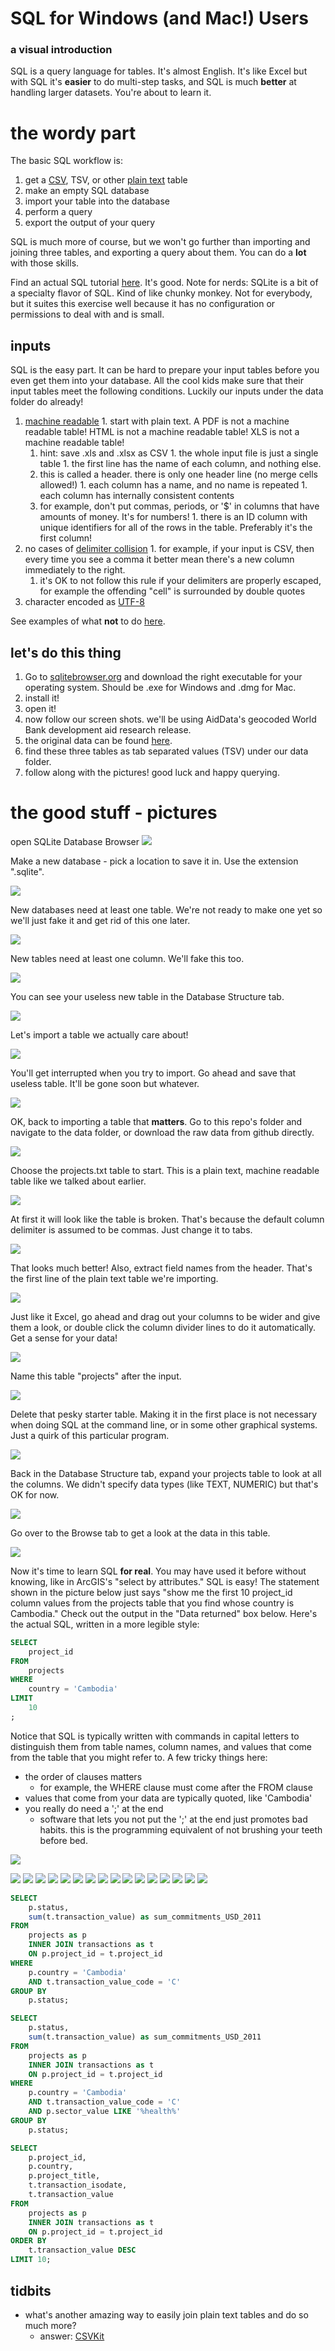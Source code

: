 # SQL for Windows (and Mac!) Users
### a visual introduction

SQL is a query language for tables.
It's almost English.
It's like Excel but with SQL it's **easier** to do multi-step tasks, and SQL is much **better** at handling larger datasets.
You're about to learn it.

# the wordy part

The basic SQL workflow is:

1. get a [CSV](https://en.wikipedia.org/wiki/Comma-separated_values), TSV, or other [plain text](https://en.wikipedia.org/wiki/Plain_text) table
2. make an empty SQL database
3. import your table into the database
4. perform a query
5. export the output of your query

SQL is much more of course, but we won't go further than importing and joining three tables, and exporting a query about them.
You can do a **lot** with those skills.

Find an actual SQL tutorial [here](https://github.com/tthibo/SQL-Tutorial).
It's good.
Note for nerds: SQLite is a bit of a specialty flavor of SQL.  Kind of like chunky monkey.  Not for everybody, but it suites this exercise well because it has no configuration or permissions to deal with and is small.

## inputs

SQL is the easy part.
It can be hard to prepare your input tables before you even get them into your database.
All the cool kids make sure that their input tables meet the following conditions.
Luckily our inputs under the data folder do already!

  1. [machine readable](http://webarchive.okfn.org/okfn.org/201404/opendata/glossary/#machine-readable)
    1. start with plain text. A PDF is not a machine readable table!  HTML is not a machine readable table! XLS is not a machine readable table! 
      1. hint: save .xls and .xlsx as CSV
    1. the whole input file is just a single table
    1. the first line has the name of each column, and nothing else.
      1. this is called a header.  there is only one header line (no merge cells allowed!)
    1. each column has a name, and no name is repeated
    1. each column has internally consistent contents
      1. for example, don't put commas, periods, or '$' in columns that have amounts of money. It's for numbers!
    1. there is an ID column with unique identifiers for all of the rows in the table. Preferably it's the first column!
  1. no cases of [delimiter collision](https://en.wikipedia.org/wiki/Delimiter#Delimiter_collision)
    1. for example, if your input is CSV, then every time you see a comma it better mean there's a new column immediately to the right.
      1. it's OK to not follow this rule if your delimiters are properly escaped, for example the offending "cell" is surrounded by double quotes
  1. character encoded as [UTF-8](https://en.wikipedia.org/wiki/UTF-8)

See examples of what **not** to do [here](http://okfnlabs.org/bad-data/).

## let's do this thing 

1. Go to [sqlitebrowser.org](http://sqlitebrowser.org/) and download the right executable for your operating system. Should be .exe for Windows and .dmg for Mac.
1. install it!
1. open it!
1. now follow our screen shots.  we'll be using AidData's geocoded World Bank development aid research release.
  1. the original data can be found [here](http://aiddata.org/geocoded-datasets).
  1. find these three tables as tab separated values (TSV) under our data folder.
1. follow along with the pictures!  good luck and happy querying.


# the good stuff - pictures

open SQLite Database Browser
![](img/2015-03-10_16_07_12.png)

Make a new database - pick a location to save it in.  Use the extension ".sqlite".

![](img/2015-03-10_16_07_49.png)

New databases need at least one table. We're not ready to make one yet so we'll just fake it and get rid of this one later.

![](img/2015-03-10_16_12_12.png)

New tables need at least one column.  We'll fake this too.

![](img/2015-03-10_16_14_35.png)

You can see your useless new table in the Database Structure tab.

![](img/2015-03-10_16_14_46.png)

Let's import a table we actually care about!

![](img/2015-03-10_16_18_25.png)

You'll get interrupted when you try to import. Go ahead and save that useless table. It'll be gone soon but whatever.

![](img/2015-03-10_16_19_10.png)

OK, back to importing a table that __matters__. Go to this repo's folder and navigate to the data folder, or download the raw data from github directly.

![](img/2015-03-10_16_19_35.png)

Choose the projects.txt table to start. This is a plain text, machine readable table like we talked about earlier.

![](img/2015-03-10_16_20_47.png)

At first it will look like the table is broken.  That's because the default column delimiter is assumed to be commas.  Just change it to tabs.

![](img/2015-03-10_16_21_11.png)

That looks much better! Also, extract field names from the header.  That's the first line of the plain text table we're importing.

![](img/2015-03-10_16_21_29.png)

Just like it Excel, go ahead and drag out your columns to be wider and give them a look, or double click the column divider lines to do it automatically. Get a sense for your data!

![](img/2015-03-10_16_22_09.png)

Name this table "projects" after the input.

![](img/2015-03-10_16_22_21.png)

Delete that pesky starter table. Making it in the first place is not necessary when doing SQL at the command line, or in some other graphical systems. Just a quirk of this particular program.

![](img/2015-03-10_16_47_05.png)

Back in the Database Structure tab, expand your projects table to look at all the columns. We didn't specify data types (like TEXT, NUMERIC) but that's OK for now.

![](img/2015-03-10_16_47_18.png)

Go over to the Browse tab to get a look at the data in this table.

![](img/2015-03-10_16_47_31.png)

Now it's time to learn SQL **for real**.  You may have used it before without knowing, like in ArcGIS's "select by attributes."  SQL is easy!  The statement shown in the picture below just says "show me the first 10 project_id column values from the projects table that you find whose country is Cambodia."
Check out the output in the "Data returned" box below.
Here's the actual SQL, written in a more legible style:

```SQL
SELECT
	project_id
FROM
	projects
WHERE
	country = 'Cambodia'
LIMIT
	10
;
```
Notice that SQL is typically written with commands in capital letters to distinguish them from table names, column names, and values that come from the table that you might refer to.
A few tricky things here:

* the order of clauses matters
  * for example, the WHERE clause must come after the FROM clause
* values that come from your data are typically quoted, like 'Cambodia'
* you really do need a ';' at the end
  * software that lets you not put the ';' at the end just promotes bad habits. this is the programming equivalent of not brushing your teeth before bed.

![](img/2015-03-10_16_49_07.png)

![](img/2015-03-10_16_49_32.png)
![](img/2015-03-10_16_49_51.png)
![](img/2015-03-10_16_50_09.png)
![](img/2015-03-10_16_53_16.png)
![](img/2015-03-10_16_53_46.png)
![](img/2015-03-10_16_54_09.png)
![](img/2015-03-10_16_55_47.png)
![](img/2015-03-10_16_58_20.png)
![](img/2015-03-10_16_58_48.png)
![](img/2015-03-10_17_05_07.png)
![](img/2015-03-10_17_06_01.png)
![](img/2015-03-10_17_15_46.png)
![](img/2015-03-10_17_16_53.png)
![](img/2015-03-10_17_28_38.png)
![](img/2015-03-10_17_29_58.png)
![](img/2015-03-10_17_39_05.png)

```SQL
SELECT
	p.status,
	sum(t.transaction_value) as sum_commitments_USD_2011
FROM
	projects as p
	INNER JOIN transactions as t
	ON p.project_id = t.project_id
WHERE
	p.country = 'Cambodia'
	AND t.transaction_value_code = 'C'
GROUP BY
	p.status;

```

```SQL
SELECT
	p.status,
	sum(t.transaction_value) as sum_commitments_USD_2011
FROM
	projects as p
	INNER JOIN transactions as t
	ON p.project_id = t.project_id
WHERE
	p.country = 'Cambodia'
	AND t.transaction_value_code = 'C'
	AND p.sector_value LIKE '%health%'
GROUP BY
	p.status;
```

```SQL
SELECT
	p.project_id,
	p.country,
	p.project_title,
	t.transaction_isodate,
	t.transaction_value
FROM
	projects as p
	INNER JOIN transactions as t
	ON p.project_id = t.project_id
ORDER BY
	t.transaction_value DESC
LIMIT 10;
```

## tidbits

* what's another amazing way to easily join plain text tables and do so much more?
  * answer: [CSVKit](https://csvkit.readthedocs.org/en/0.9.0/)
